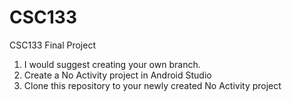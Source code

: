 # CSC133
CSC133 Final Project
1. I would suggest creating your own branch.
2. Create a No Activity project in Android Studio
3. Clone this repository to your newly created No Activity project
